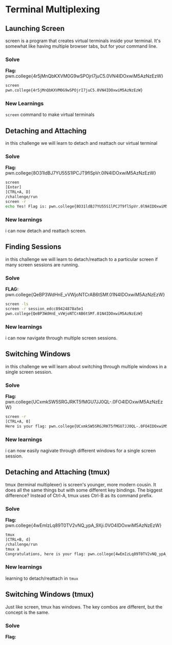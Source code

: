 # Terminal Multiplexing

## Launching Screen

screen is a program that creates virtual terminals inside your terminal. It's somewhat like having multiple browser tabs, but for your command line.

### Solve
**Flag:** pwn.college{4r5jMnQbKXVM0G9wSPOjrI7juC5.0VN4IDOxwiM5AzNzEzW}
 

```bash
screen
pwn.college{4r5jMnQbKXVM0G9wSPOjrI7juC5.0VN4IDOxwiM5AzNzEzW}
```

### New Learnings
`screen` command to make virtual terminals

## Detaching and Attaching

in this challenge we will learn to detach and reattach our virtual terminal

### Solve
**Flag:** pwn.college{8O31ldBJ7YU55S1lPCJT9flSpVr.0lN4IDOxwiM5AzNzEzW}

```bash
screen
[Enter]
[CTRL+A, D]
/challenge/run
screen -r
echo Yes! Flag is: pwn.college{8O31ldBJ7YU55S1lPCJT9flSpVr.0lN4IDOxwiM5AzNzEzW}
```

### New learnings
i can now detach and reattach screen.


## Finding Sessions

in this challenge we will learn to detach/reattach to a particular screen if many screen sessions are running.

### Solve
**FLAG:** pwn.college{QeBP3WdHnE_vVWjoNTCrAB6tSMf.01N4IDOxwiM5AzNzEzW}

```bash
screen -ls
screen -r session_edcc89424878a5e1 
pwn.college{QeBP3WdHnE_vVWjoNTCrAB6tSMf.01N4IDOxwiM5AzNzEzW}
```

### New learnings
i can now navigate through multiple screen sessions.

## Switching Windows

in this challenge we will learn about switching through multiple windows in a single screen session.

### Solve

**Flag:** pwn.college{UCxmkSW5SRGJRKT5fMGU7JJ0QL-.0FO4IDOxwiM5AzNzEzW}

```bash
screen -r
[CTRL+A, 0]
Here is your flag: pwn.college{UCxmkSW5SRGJRKT5fMGU7JJ0QL-.0FO4IDOxwiM5AzNzEzW}
```
### New learnings
i can now easily nagivate through different windows for a single screen session.

## Detaching and Attaching (tmux)

tmux (terminal multiplexer) is screen's younger, more modern cousin. It does all the same things but with some different key bindings. The biggest difference? Instead of Ctrl-A, tmux uses Ctrl-B as its command prefix.

### Solve
**Flag:** pwn.college{4wEmIzLq89T0TV2vNQ_ypA_9Xji.0VO4IDOxwiM5AzNzEzW}

```bash
tmux
[CTRL+B, d]
/challenge/run
tmux a
Congratulations, here is your flag: pwn.college{4wEmIzLq89T0TV2vNQ_ypA_9Xji.0VO4IDOxwiM5AzNzEzW}
```

### New learnings
learning to detach/reattach in `tmux`

## Switching Windows (tmux)

Just like screen, tmux has windows. The key combos are different, but the concept is the same.

### Solve
**Flag:** 
















